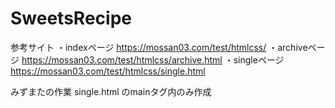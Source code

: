 # SweetsRecipe

参考サイト
・indexページ
https://mossan03.com/test/htmlcss/
・archiveページ
https://mossan03.com/test/htmlcss/archive.html
・singleページ
https://mossan03.com/test/htmlcss/single.html


みずまたの作業
single.html のmainタグ内のみ作成
